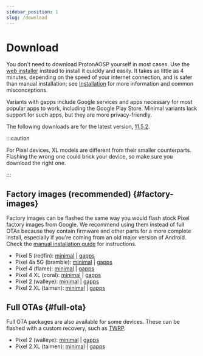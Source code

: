 ```yaml
---
sidebar_position: 1
slug: /download
---
```


# Download

You don't need to download ProtonAOSP yourself in most cases. Use the [web installer](install/web.mdx) instead to install it quickly and easily. It takes as little as 4 minutes, depending on the speed of your internet connection, and is safer than manual installation; see [Installation](install/install.md) for more information and common misconceptions.

Variants with gapps include Google services and apps necessary for most popular apps to work, including the Google Play Store. Minimal variants lack support for such apps, but they are more privacy-friendly.

The following downloads are for the latest version, [11.5.2](versions/11.5.2.md).

:::caution

For Pixel devices, XL models are different from their smaller counterparts. Flashing the wrong one could brick your device, so make sure you download the right one.

:::

## Factory images (recommended) {#factory-images}

Factory images can be flashed the same way you would flash stock Pixel factory images from Google. We recommend using them instead of full OTAs because they contain firmware and other parts for a more complete install, especially if you're coming from an old major version of Android. Check the [manual installation guide](install/manual.mdx) for instructions.

- Pixel 5 (redfin): [minimal](https://github.com/ProtonAOSP/android_device_google_redbull/releases/download/v11.5.2/proton-aosp_redfin-factory_11.5.2.zip) | [gapps](https://github.com/ProtonAOSP/android_device_google_redbull/releases/download/v11.5.2/proton-aosp_redfin-factory_11.5.2-gapps.zip)
- Pixel 4a 5G (bramble): [minimal](https://github.com/ProtonAOSP/android_device_google_redbull/releases/download/v11.5.2/proton-aosp_bramble-factory_11.5.2.zip) | [gapps](https://github.com/ProtonAOSP/android_device_google_redbull/releases/download/v11.5.2/proton-aosp_bramble-factory_11.5.2-gapps.zip)
- Pixel 4 (flame): [minimal](https://github.com/ProtonAOSP/android_device_google_coral/releases/download/v11.5.2/proton-aosp_flame-factory_11.5.2.zip) | [gapps](https://github.com/ProtonAOSP/android_device_google_coral/releases/download/v11.5.2/proton-aosp_flame-factory_11.5.2-gapps.zip)
- Pixel 4 XL (coral): [minimal](https://github.com/ProtonAOSP/android_device_google_coral/releases/download/v11.5.2/proton-aosp_coral-factory_11.5.2.zip) | [gapps](https://github.com/ProtonAOSP/android_device_google_coral/releases/download/v11.5.2/proton-aosp_coral-factory_11.5.2-gapps.zip)
- Pixel 2 (walleye): [minimal](https://github.com/ProtonAOSP/android_device_google_wahoo/releases/download/v11.5.2/proton-aosp_walleye-factory_11.5.2.zip) | [gapps](https://github.com/ProtonAOSP/android_device_google_wahoo/releases/download/v11.5.2/proton-aosp_walleye-factory_11.5.2-gapps.zip)
- Pixel 2 XL (taimen): [minimal](https://github.com/ProtonAOSP/android_device_google_wahoo/releases/download/v11.5.2/proton-aosp_taimen-factory_11.5.2.zip) | [gapps](https://github.com/ProtonAOSP/android_device_google_wahoo/releases/download/v11.5.2/proton-aosp_taimen-factory_11.5.2-gapps.zip)

## Full OTAs {#full-ota}

Full OTA packages are also available for some devices. These can be flashed with a custom recovery, such as [TWRP](https://twrp.me).

- Pixel 2 (walleye): [minimal](https://github.com/ProtonAOSP/android_device_google_wahoo/releases/download/v11.5.2/proton-aosp_walleye-ota_11.5.2.zip) | [gapps](https://github.com/ProtonAOSP/android_device_google_wahoo/releases/download/v11.5.2/proton-aosp_walleye-ota_11.5.2-gapps.zip)
- Pixel 2 XL (taimen): [minimal](https://github.com/ProtonAOSP/android_device_google_wahoo/releases/download/v11.5.2/proton-aosp_taimen-ota_11.5.2.zip) | [gapps](https://github.com/ProtonAOSP/android_device_google_wahoo/releases/download/v11.5.2/proton-aosp_taimen-ota_11.5.2-gapps.zip)
